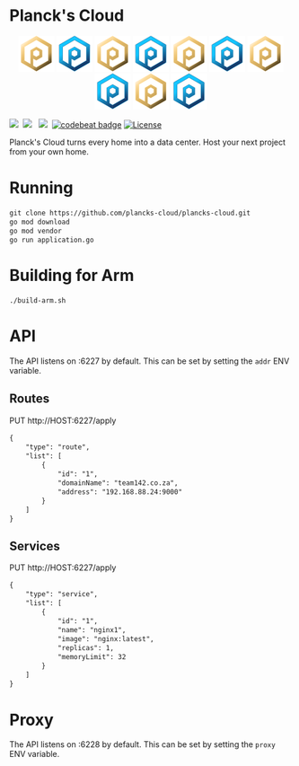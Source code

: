# Planck's Cloud

<p align="center">
  <img src="docs/logo.png" width="64px" />
  <img src="docs/logob.png" width="64px" />
  <img src="docs/logo.png" width="64px" />
  <img src="docs/logob.png" width="64px" />
  <img src="docs/logo.png" width="64px" />
  <img src="docs/logob.png" width="64px" />
  <img src="docs/logo.png" width="64px" />
  <img src="docs/logob.png" width="64px" />
  <img src="docs/logo.png" width="64px" />
  <img src="docs/logob.png" width="64px" />
</p>

  

<img src="https://travis-ci.org/plancks-cloud/plancks-cloud.svg?branch=master" />&nbsp;
<img src="https://goreportcard.com/badge/github.com/plancks-cloud/plancks-cloud"> &nbsp;
<a href="https://codeclimate.com/github/plancks-cloud/plancks-cloud/maintainability"><img src="https://api.codeclimate.com/v1/badges/81aff827de3938808c2d/maintainability" /></a>&nbsp;
[![codebeat badge](https://codebeat.co/badges/25407218-e856-4f5e-ac7c-9d045dc0fe5a)](https://codebeat.co/projects/github-com-plancks-cloud-plancks-cloud-master)
[![License](http://img.shields.io/:license-mit-blue.svg?style=flat)](http://badges.mit-license.org)


Planck's Cloud turns every home into a data center. Host your next project from your own home.


# Running

```
git clone https://github.com/plancks-cloud/plancks-cloud.git
go mod download
go mod vendor
go run application.go

```

# Building for Arm

```
./build-arm.sh
```

# API

The API listens on :6227 by default. This can be set by setting the `addr` ENV variable.

## Routes
PUT http://HOST:6227/apply
```
{
	"type": "route",
	"list": [
		{
			"id": "1",
			"domainName": "team142.co.za",
			"address": "192.168.88.24:9000"
		}		
	]
}
```

## Services
PUT http://HOST:6227/apply
```
{
	"type": "service",
	"list": [
		{
			"id": "1",
			"name": "nginx1",
			"image": "nginx:latest",
			"replicas": 1,
			"memoryLimit": 32
		}		
	]
}
```

# Proxy

The API listens on :6228 by default. This can be set by setting the `proxy` ENV variable.

